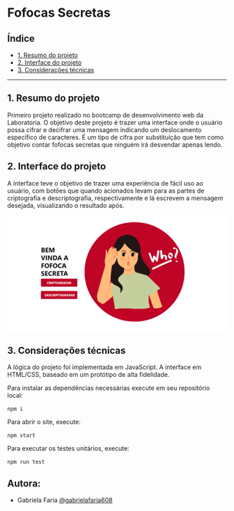 # Fofocas Secretas

## Índice

* [1. Resumo do projeto](#1-resumo-do-projeto)
* [2. Interface do projeto](#2-interface-do-projeto)
* [3. Considerações técnicas](#3-Consideracoes-tecnicas)

***

## 1. Resumo do projeto

Primeiro projeto realizado no bootcamp de desenvolvimento web da Laboratoria. O objetivo deste projeto é trazer uma interface onde o usuário possa cifrar e decifrar uma mensagem indicando um deslocamento específico de caracteres. É um tipo de cifra por substituição que tem como objetivo contar fofocas secretas que ninguém irá desvendar apenas lendo.

## 2. Interface do projeto

A interface teve o objetivo de trazer uma experiência de fácil uso ao usuário, com botões que quando acionados levam para as partes de criptografia e descriptografia, respectivamente e lá escrevem a mensagem desejada, visualizando o resultado após.
<div align="center">
  <img src="image.png"/>
</div>

## 3. Considerações técnicas

A lógica do projeto foi implementada em JavaScript. A interface em HTML/CSS, baseado em um protótipo de alta fidelidade.

Para instalar as dependências necessárias execute em seu repositório local:

```
npm i
```

Para abrir o site, execute:

```
npm start
```
Para executar os testes unitários, execute:

```
npm run test
``` 

## Autora:
* Gabriela Faria [@gabrielafaria608](https://github.com/gabrielafaria608)
